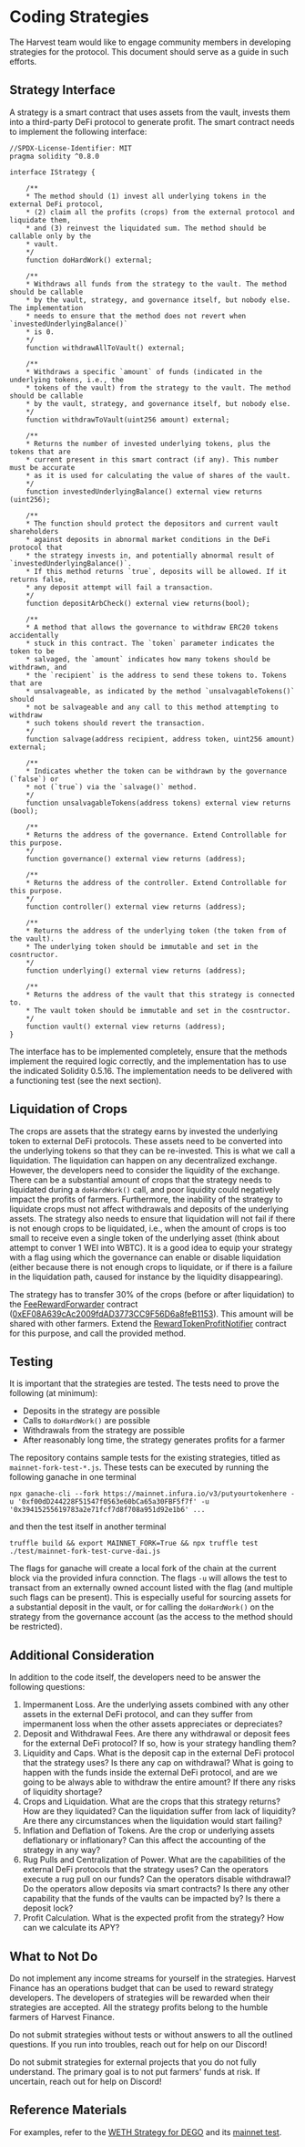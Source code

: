 # Coding Strategies

The Harvest team would like to engage community members in developing
strategies for the protocol. This document should serve as a guide
in such efforts. 

## Strategy Interface
A strategy is a smart contract that uses assets from the vault, invests
them into a third-party DeFi protocol to generate profit. The smart
contract needs to implement the following interface:

```
//SPDX-License-Identifier: MIT
pragma solidity ^0.8.0

interface IStrategy {

    /**
    * The method should (1) invest all underlying tokens in the external DeFi protocol,
    * (2) claim all the profits (crops) from the external protocol and liquidate them,
    * and (3) reinvest the liquidated sum. The method should be callable only by the
    * vault.
    */
    function doHardWork() external;
    
    /**
    * Withdraws all funds from the strategy to the vault. The method should be callable
    * by the vault, strategy, and governance itself, but nobody else. The implementation
    * needs to ensure that the method does not revert when `investedUnderlyingBalance()`
    * is 0.
    */
    function withdrawAllToVault() external;

    /**
    * Withdraws a specific `amount` of funds (indicated in the underlying tokens, i.e., the
    * tokens of the vault) from the strategy to the vault. The method should be callable
    * by the vault, strategy, and governance itself, but nobody else.
    */
    function withdrawToVault(uint256 amount) external;

    /**
    * Returns the number of invested underlying tokens, plus the tokens that are
    * current present in this smart contract (if any). This number must be accurate
    * as it is used for calculating the value of shares of the vault.
    */
    function investedUnderlyingBalance() external view returns (uint256);

    /**
    * The function should protect the depositors and current vault shareholders
    * against deposits in abnormal market conditions in the DeFi protocol that
    * the strategy invests in, and potentially abnormal result of `investedUnderlyingBalance()`.
    * If this method returns `true`, deposits will be allowed. If it returns false,
    * any deposit attempt will fail a transaction.
    */
    function depositArbCheck() external view returns(bool);

    /**
    * A method that allows the governance to withdraw ERC20 tokens accidentally
    * stuck in this contract. The `token` parameter indicates the token to be
    * salvaged, the `amount` indicates how many tokens should be withdrawn, and
    * the `recipient` is the address to send these tokens to. Tokens that are
    * unsalvageable, as indicated by the method `unsalvagableTokens()` should
    * not be salvageable and any call to this method attempting to withdraw
    * such tokens should revert the transaction.
    */
    function salvage(address recipient, address token, uint256 amount) external;

    /**
    * Indicates whether the token can be withdrawn by the governance (`false`) or
    * not (`true`) via the `salvage()` method.
    */
    function unsalvagableTokens(address tokens) external view returns (bool);
    
    /**
    * Returns the address of the governance. Extend Controllable for this purpose.
    */
    function governance() external view returns (address);

    /**
    * Returns the address of the controller. Extend Controllable for this purpose.
    */
    function controller() external view returns (address);

    /**
    * Returns the address of the underlying token (the token from of the vault). 
    * The underlying token should be immutable and set in the cosntructor.
    */
    function underlying() external view returns (address);

    /**
    * Returns the address of the vault that this strategy is connected to. 
    * The vault token should be immutable and set in the cosntructor.
    */
    function vault() external view returns (address);
}
```

The interface has to be implemented completely, ensure that the methods implement the
required logic correctly, and the implementation has to use the indicated Solidity 0.5.16.
The implementation needs to be delivered with a functioning test (see the next section). 

## Liquidation of Crops

The crops are assets that the strategy earns by invested the underlying token to
external DeFi protocols. These assets need to be converted into the underlying
tokens so that they can be re-invested. This is what we call a liquidation. The
liquidation can happen on any decentralized exchange. However, the developers need to 
consider the liquidity of the exchange. There can be a substantial amount of crops
that the strategy needs to liquidated during a `doHardWork()` call, and poor liquidity
could negatively impact the profits of farmers. Furthermore, the inability of the 
strategy to liquidate crops must not affect withdrawals and deposits of the underlying assets.
The strategy also needs to ensure that liquidation will not fail if there is not enough
crops to be liquidated, i.e., when the amount of crops is too small to receive even
a single token of the underlying asset (think about attempt to conver 1 WEI into WBTC).
It is a good idea to equip your strategy with a flag using which the governance
can enable or disable liquidation (either because there is not enough crops to liquidate,
or if there is a failure in the liquidation path, caused for instance by the liquidity
disappearing).

The strategy has to transfer 30% of the crops (before or after liquidation) to the
[FeeRewardForwarder](https://github.com/harvest-finance/harvest/blob/master/contracts/FeeRewardForwarder.sol) contract ([0xEF08A639cAc2009fdAD3773CC9F56D6a8feB1153](https://etherscan.io/address/0xEF08A639cAc2009fdAD3773CC9F56D6a8feB1153)). This amount will be shared with other farmers. Extend
the [RewardTokenProfitNotifier](https://github.com/harvest-finance/harvest/blob/master/contracts/strategies/RewardTokenProfitNotifier.sol) contract for this purpose, and call the provided method.


## Testing

It is important that the strategies are tested. The tests need to prove the following
(at minimum):

- Deposits in the strategy are possible
- Calls to `doHardWork()` are possible
- Withdrawals from the strategy are possible
- After reasonably long time, the strategy generates profits for a farmer

The repository contains sample tests for the existing strategies, titled as 
`mainnet-fork-test-*.js`. These tests can be executed by running the following
ganache in one terminal

```
npx ganache-cli --fork https://mainnet.infura.io/v3/putyourtokenhere -u '0xf00dD244228F51547f0563e60bCa65a30FBF5f7f' -u '0x39415255619783a2e71fcf7d8f708a951d92e1b6' ...    
```

and then the test itself in another terminal

```
truffle build && export MAINNET_FORK=True && npx truffle test ./test/mainnet-fork-test-curve-dai.js
```

The flags for ganache will create a local fork of the chain at the current block via
the provided infura connction. The flags `-u` will allows the test to transact from an
externally owned account listed with the flag (and multiple such flags can be present).
This is especially useful for sourcing assets for a substantial deposit in the vault,
or for calling the `doHardWork()` on the strategy from the governance account (as the
access to the method should be restricted).

## Additional Consideration

In addition to the code itself, the developers need to be answer the following questions:

1. Impermanent Loss. Are the underlying assets combined with any other assets in the external
DeFi protocol, and can they suffer from impermanent loss when the other assets appreciates or
depreciates?
2. Deposit and Withdrawal Fees. Are there any withdrawal or deposit fees for the external DeFi
protocol? If so, how is your strategy handling them?
3. Liquidity and Caps. What is the deposit cap in the external DeFi protocol that the strategy
uses? Is there any cap on withdrawal? What is going to happen with the funds inside the
external DeFi protocol, and are we going to be always able to withdraw the entire amount?
If there any risks of liquidity shortage?
4. Crops and Liquidation. What are the crops that this strategy returns? How are they
liquidated? Can the liquidation suffer from lack of liquidity? Are there any circumstances 
when the liquidation would start failing?
5. Inflation and Deflation of Tokens. Are the crop or underlying assets deflationary or
inflationary? Can this affect the accounting of the strategy in any way?
6. Rug Pulls and Centralization of Power. What are the capabilities of the external DeFi
protocols that the strategy uses? Can the operators execute a rug pull on our funds?
Can the operators disable withdrawal? Do the operators allow deposits via smart contracts?
Is there any other capability that the funds of the vaults can be impacted by? Is there a deposit
lock?
7. Profit Calculation. What is the expected profit from the strategy? How can we calculate
its APY?

## What to Not Do

Do not implement any income streams for yourself in the strategies. Harvest Finance has
an operations budget that can be used to reward strategy developers. The developers of
strategies will be rewarded when their strategies are accepted. All the strategy
profits belong to the humble farmers of Harvest Finance. 

Do not submit strategies without tests or without answers to all the outlined questions.
If you run into troubles, reach out for help on our Discord!

Do not submit strategies for external projects that you do not fully understand. The primary
goal is to not put farmers' funds at risk. If uncertain, reach out for help on Discord!

## Reference Materials

For examples, refer to the [WETH Strategy for DEGO](https://github.com/harvest-finance/harvest/blob/master/contracts/strategies/SNXRewards/DEGOSimpleStrategy.sol)
and its [mainnet test](https://github.com/harvest-finance/harvest/blob/master/test/mainnet-fork-test-DEGO-weth.js).

